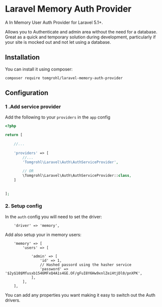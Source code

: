 # Laravel Memory Auth Provider

A In Memory User Auth Provider for Laravel 5.1+.

Allows you to Authenticate and admin area without the need for a database. 
Great as a quick and temporary solution during development, 
particularly if your site is mocked out and not let using a database.


## Installation

You can install it using composer:

`composer require tomgrohl/laravel-memory-auth-provider`


## Configuration

### 1 .Add service provider

Add the following to your `providers` in the `app` config

```php
<?php

return [
    
    //...
    
    'providers' => [
        //...    
        'Tomgrohl\Laravel\Auth\AuthServiceProvider',
        
        // OR
        \Tomgrohl\Laravel\Auth\AuthServiceProvider::class,
    ]
    
    
];

```

### 2. Setup config

In the `auth` config you will need to set the driver:

```
    'driver' => 'memory',
```

Add also setup your in memory users:

```
    'memory' => [
        'users' => [
    
            'admin' => [
                'id' => 1,
                // Hashed passord using the hasher service
                'password' => '$2y$10$Mfusxb1546MFxQ4A1s4GE.OF/gFuI8Y6Hw9xnlZeiHtjDl0/pnXPK',
            ],
        ],
    ],
```

You can add any properties you want making it easy to switch out the Auth drivers.
